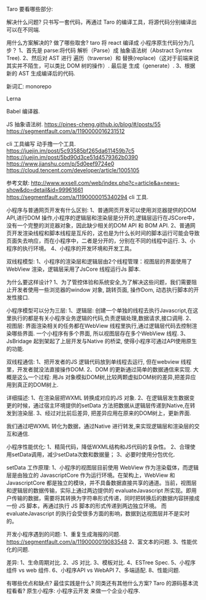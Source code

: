 Taro 要看哪些部分:

解决什么问题? 
只书写一套代码，再通过 Taro 的编译工具，将源代码分别编译出可以在不同端.

用什么方案解决的? 做了哪些取舍?
taro 将 react 编译成 小程序原生代码分为几步？
1、首先是 parse:将代码 解析（Parse）成 抽象语法树（Abstract Syntex Tree).
2、然后对 AST 进行 遍历（traverse）和 替换(replace)（这对于前端来说其实并不陌生，可以类比 DOM 树的操作）. 最后是 生成（generate）.
3、根据新的 AST 生成编译后的代码.

新词汇:
monorepo

Lerna

Babel 编译器.

JS 抽象语法树.
https://pines-cheng.github.io/blog/#/posts/55
https://segmentfault.com/a/1190000016231512

cli 工具编写  动手撸一个工具.
https://juejin.im/post/5c93585bf265da611459b7c5
https://juejin.im/post/5bd90d3ce51d4579362b0390
https://www.jianshu.com/p/5d0eef9724e0
https://cloud.tencent.com/developer/article/1005105

参考文献:
http://www.wxsell.com/web/index.php?c=article&a=news-show&do=detail&id=99961661
https://segmentfault.com/a/1190000015340294  cli 工具.

小程序与普通网页开发有什么区别:
1、普通网页开发可以使用浏览器提供的DOM API,进行DOM 操作,小程序的逻辑层和渲染层是分开的,逻辑层运行在JSCore中，没有一个完整的浏览器对象，因此缺少相关的DOM API 和 BOM API.
2、普通网页开发渲染线程和脚本线程是互斥的，这也是为什么长时间的脚本运行可能会导致页面失去响应，而在小程序中，二者是分开的，分别在不同的线程中运行.
3、小程序的执行环境。
4、小程序的开发环境和开发工具。

双线程模型:
1、小程序的渲染层和逻辑层由2个线程管理：视图层的界面使用了WebView 渲染，逻辑层采用了JsCore 线程运行Js 脚本.

为什么要这样设计?
1、为了管控体验和系统安全,为了解决这些问题，我们需要阻止开发者使用一些浏览器的window 对象, 跳转页面, 操作Dom, 动态执行脚本的开发性接口.

小程序模型可以分为三层:
1、逻辑层: 创建一个单独的线程去执行Javascript,在这里执行的都是有关小程序业务逻辑的代码,负责逻辑处理,数据请求,接口调用.
2、视图层: 界面渲染相关的任务都在WebView 线程里执行,通过逻辑层代码去控制渲染哪些界面. 一个小程序有多个界面, 所以视图层存在多个WebView 线程.
3、JsBridage 起到架起了上层开发与Native 的桥梁, 使得小程序可通过API使用原生的功能.

双线程通信:
1、把开发者的JS 逻辑代码放到单线程去运行, 但在webview 线程里，开发者就没法直接操作DOM.
2、DOM 的更新通过简单的数据通信来实现.
大概是这么一个过程: 用Js 对象模拟DOM树,比较两颗虚拟DOM树的差异,把差异应用到真正的DOM树上.

详细描述:
1、在渲染层把WXML 转换成对应的JS 对象.
2、在逻辑层发生数据变更的时候，通过宿主环境提供的setData 方法把数据从逻辑层传递到Native,在转发到渲染层.
3、经过对比前后差异, 把差异应用在原来的DOM树上，更新界面.

我们通过吧WXML 转化为数据，通过Native 进行转发,来实现逻辑层和渲染层的交互和通信.

小程序性能优化:
1、精简代码，降低WXML结构和JS代码的复杂性。
2、合理使用setData调用，减少setData次数和数据量；
3、必要时使用分包优化.

setData 工作原理:
1、小程序的视图层目前使用 WebView 作为渲染载体，而逻辑层是由独立的 JavascriptCore 作为运行环境。在架构上，WebView 和 JavascriptCore 都是独立的模块，并不具备数据直接共享的通道。当前，视图层和逻辑层的数据传输，实际上通过两边提供的 evaluateJavascript 所实现。即用户传输的数据，需要将其转换为字符串形式传递，同时把转换后的数据内容拼接成一份 JS 脚本，再通过执行 JS 脚本的形式传递到两边独立环境。
而 evaluateJavascript 的执行会受很多方面的影响，数据到达视图层并不是实时的。

开发小程序遇到的问题:
1、重复生成海报的问题.
https://segmentfault.com/a/1190000019083548
2、富文本的问题.
3、性能优化的问题.

差异:
1、生命周期对比.
2、JS 对比.
3、模板对比.
4、ESTree Spec.
5、小程序组件 vs web 组件.
6、小程序API vs WebAPI
7、多端适配.
8、性能问题.

有哪些优点和缺点?
最佳实践是什么?
同类还有其他什么方案?
Taro 的源码基本流程看看?
原生小程序:
小程序云开发 来做一个企业小程序.

